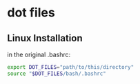 # dot files


## Linux Installation
in the original .bashrc:

```bash
export DOT_FILES="path/to/this/directory"
source "$DOT_FILES/bash/.bashrc"
```
